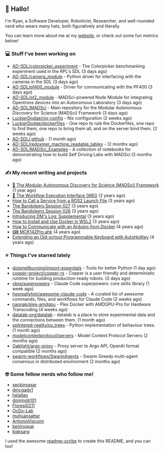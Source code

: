 ## 👋 Hallo!

I'm Ryan, a Software Developer, Roboticist, Researcher, and well-rounded nerd who wears many hats, both figuratively and literally.

You can learn more about me at my [website](https://ryandlewis.dev), or check out some fun metrics below!

### 💻 Stuff I've been working on

- [AD-SDL/colorpicker_experiment](https://github.com/AD-SDL/colorpicker_experiment) - The Colorpicker benchmarking experiment used in the RPL&#39;s SDL (3 days ago)
- [AD-SDL/camera_module](https://github.com/AD-SDL/camera_module) - Python driver for interfacing with the cameras in the SDL (3 days ago)
- [AD-SDL/pf400_module](https://github.com/AD-SDL/pf400_module) - Driver for communicating with the PF400  (3 days ago)
- [AD-SDL/ot2_module](https://github.com/AD-SDL/ot2_module) - MADSci-powered Node Module for integrating Opentrons devices into an Autonomous Laboratory (3 days ago)
- [AD-SDL/MADSci](https://github.com/AD-SDL/MADSci) - Main repository for the Modular Autonomous Discovery for Science (MADSci) Framework (3 days ago)
- [LuckierDodge/nix-config](https://github.com/LuckierDodge/nix-config) - Nix configuration (2 weeks ago)
- [LuckierDodge/dockerfiles](https://github.com/LuckierDodge/dockerfiles) - One repo to rule the Dockerfiles, one repo to find them, one repo to bring them all, and on the server bind them. (2 weeks ago)
- [AD-SDL/.github](https://github.com/AD-SDL/.github) -  (1 month ago)
- [AD-SDL/redoxmer_machine_readable_tables](https://github.com/AD-SDL/redoxmer_machine_readable_tables) -  (2 months ago)
- [AD-SDL/MADSci_Examples](https://github.com/AD-SDL/MADSci_Examples) - A collection of notebooks for demonstrating how to build Self Driving Labs with MADSci (2 months ago)

### ✍ My recent writing and projects

- [🦑 The Modular Autonomous Discovery for Science (MADSci) Framework](https://ryandlewis.dev/projects/madsci/) (1 year ago)
- [🧪 The Workflow Execution Interface (WEI)](https://ryandlewis.dev/projects/wei/) (2 years ago)
- [How to Call a Service from a ROS2 Launch File](https://ryandlewis.dev/posts/callserviceinros2launch/) (3 years ago)
- [The Bandoleers Session 027](https://ryandlewis.dev/posts/ttrpg/thebandoleers027/) (3 years ago)
- [The Bandoleers Session 026](https://ryandlewis.dev/posts/ttrpg/thebandoleers026/) (3 years ago)
- [Introducing DM&#39;s Log: Supplemental](https://ryandlewis.dev/posts/ttrpg/introducingdmslog/) (3 years ago)
- [How to Install and Use Docker in WSL2](https://ryandlewis.dev/posts/howtowsldocker/) (3 years ago)
- [How to Communicate with an Arduino from Docker](https://ryandlewis.dev/posts/howtoarduinodocker/) (4 years ago)
- [⌨ MCK142Pro.ahk](https://ryandlewis.dev/projects/mck142pro/) (4 years ago)
- [Extending an Old-school Programmable Keyboard with AutoHotKey](https://ryandlewis.dev/posts/mck142pro/) (4 years ago)

### ⭐ Things I've starred lately

- [doismellburning/import-essentials](https://github.com/doismellburning/import-essentials) - Tools for better Python (1 day ago)
- [copper-project/copper-rs](https://github.com/copper-project/copper-rs) - Copper is a user friendly and deterministic runtime for building production-ready robots. (3 days ago)
- [obra/superpowers](https://github.com/obra/superpowers) - Claude Code superpowers: core skills library (1 week ago)
- [hesreallyhim/awesome-claude-code](https://github.com/hesreallyhim/awesome-claude-code) - A curated list of awesome commands, files, and workflows for Claude Code (2 weeks ago)
- [naonak/plex-amdgpu](https://github.com/naonak/plex-amdgpu) - Plex Docker with AMDGPU-Pro for Hardware Transcoding (4 weeks ago)
- [datalab-org/datalab](https://github.com/datalab-org/datalab) - datalab is a place to store experimental data and the connections between them. (1 month ago)
- [splintered-reality/py_trees](https://github.com/splintered-reality/py_trees) - Python implementation of behaviour trees. (1 month ago)
- [modelcontextprotocol/servers](https://github.com/modelcontextprotocol/servers) - Model Context Protocol Servers (2 months ago)
- [Oaklight/argo-proxy](https://github.com/Oaklight/argo-proxy) - Proxy server to Argo API, OpenAI format compatible (2 months ago)
- [swarm-workflows/SwarmAgents](https://github.com/swarm-workflows/SwarmAgents) - Swarm Greedy multi-agent consensus in distributed environment (2 months ago)

### 🤓 Some fellow nerds who follow me!

- [seckinyasar](https://github.com/seckinyasar)
- [dmcgady1](https://github.com/dmcgady1)
- [helallao](https://github.com/helallao)
- [dominob101](https://github.com/dominob101)
- [Floresi0211](https://github.com/Floresi0211)
- [OcDo-Lab](https://github.com/OcDo-Lab)
- [muhsansattar](https://github.com/muhsansattar)
- [AntonioViscomi](https://github.com/AntonioViscomi)
- [beniroquai](https://github.com/beniroquai)
- [kiaksarg](https://github.com/kiaksarg)

I used the awesome [readme-scribe](https://github.com/muesli/readme-scribe) to create this README, and you can too!
